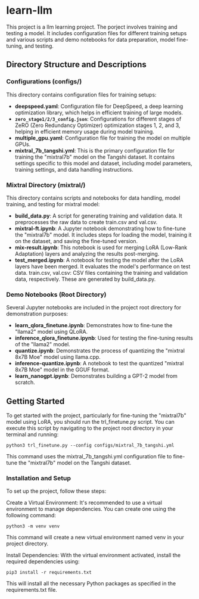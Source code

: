 # learn-llm

This project is a llm learning project. The porject involves training and testing a model. It includes configuration files for different training setups and various scripts and demo notebooks for data preparation, model fine-tuning, and testing.

## Directory Structure and Descriptions

### Configurations (configs/)

This directory contains configuration files for training setups:

- **deepspeed.yaml**: Configuration file for DeepSpeed, a deep learning optimization library, which helps in efficient training of large models.
- **`zero_stage1/2/3_config.json`**: Configurations for different stages of ZeRO (Zero Redundancy Optimizer) optimization stages 1, 2, and 3, helping in efficient memory usage during model training.
- **multiple_gpu.yaml**: Configuration file for training the model on multiple GPUs.
- **mixtral_7b_tangshi.yml**: This is the primary configuration file for training the "mixtral7b" model on the Tangshi dataset. It contains settings specific to this model and dataset, including model parameters, training settings, and data handling instructions.

### Mixtral Directory (mixtral/)

This directory contains scripts and notebooks for data handling, model training, and testing for mixtral model:

- **build_data.py**: A script for generating training and validation data. It preprocesses the raw data to create train.csv and val.csv.
- **mixtral-ft.ipynb**: A Jupyter notebook demonstrating how to fine-tune the "mixtral7b" model. It includes steps for loading the model, training it on the dataset, and saving the fine-tuned version.
- **mix-result.ipynb**: This notebook is used for merging LoRA (Low-Rank Adaptation) layers and analyzing the results post-merging.
- **test_merged.ipynb**: A notebook for testing the model after the LoRA layers have been merged. It evaluates the model's performance on test data.
train.csv, val.csv: CSV files containing the training and validation data, respectively. These are generated by build_data.py.

### Demo Notebooks (Root Directory)

Several Jupyter notebooks are included in the project root directory for demonstration purposes:

- **learn_qlora_finetune.ipynb**: Demonstrates how to fine-tune the "llama2" model using QLoRA.
- **inference_qlora_finetune.ipynb**: Used for testing the fine-tuning results of the "llama2" model.
- **quantize.ipynb**: Demonstrates the process of quantizing the "mixtral 8x7B Moe" model using llama.cpp.
- **inference-quantize.ipynb**: A notebook to test the quantized "mixtral 8x7B Moe" model in the GGUF format.
- **learn_nanogpt.ipynb**: Demonstrates building a GPT-2 model from scratch.

## Getting Started

To get started with the project, particularly for fine-tuning the "mixtral7b" model using LoRA, you should run the trl_finetune.py script. You can execute this script by navigating to the project root directory in your terminal and running:

```
python3 trl_finetune.py --config configs/mixtral_7b_tangshi.yml
```

This command uses the mixtral_7b_tangshi.yml configuration file to fine-tune the "mixtral7b" model on the Tangshi dataset.

### Installation and Setup

To set up the project, follow these steps:

Create a Virtual Environment: It's recommended to use a virtual environment to manage dependencies. You can create one using the following command:

```
python3 -m venv venv
```

This command will create a new virtual environment named venv in your project directory.

Install Dependencies: With the virtual environment activated, install the required dependencies using:

```
pip3 install -r requirements.txt
```

This will install all the necessary Python packages as specified in the requirements.txt file.

